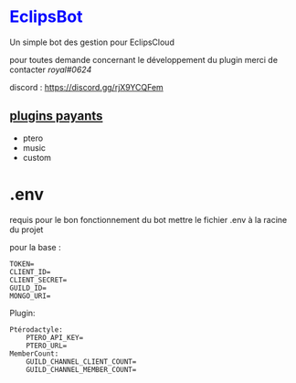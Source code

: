 <h1 style="color: blue">EclipsBot</h1> 
<p><span>Un simple bot des gestion pour EclipsCloud</span></p>
<p>pour toutes demande concernant le développement du plugin merci de contacter <i>royal#0624</i></p>

discord : https://discord.gg/rjX9YCQFem

<h2><u>plugins payants</u></h2>

<ul>
    <li>ptero</li>
    <li>music</li>
    <li>custom</li>
</ul>

# .env
requis pour le bon fonctionnement du bot
mettre le fichier .env à la racine du projet

pour la base :
```.env
TOKEN=
CLIENT_ID=
CLIENT_SECRET=
GUILD_ID=
MONGO_URI=
```
Plugin: 
```.env
Ptérodactyle:
    PTERO_API_KEY=
    PTERO_URL=
MemberCount:
    GUILD_CHANNEL_CLIENT_COUNT=
    GUILD_CHANNEL_MEMBER_COUNT=
```



